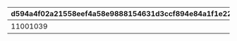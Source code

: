 |d594a4f02a21558eef4a58e9888154631d3ccf894e84a1f1e2245166379980a2|623b5e6b9baae8dd76f374913e93d1f2e567f54cd7bcbe55cfd8b734d363856e|40083d193b7b9ea4264529a7c5f51bf191354747faf2e164485a72569d1e20c1|a6839b0f37207bd05709adc259d250dd9d64c4957c57de5489b86b548287d672|d2d85a3d23822e66d2e39012df0e56b620c22e20476d88d722d31a570a449094|c28af99df0e32e6571abba20cefac4fd6649f1a881dab6bbe90a9a9d2d0cba18|7ed5d7b5212a4a16f5fde2e44a4d3394b8a1ed63ad2d8cc2019d3ce7108cebe7|3179767910bef6d20bbd124af4457d91c70355e74c37629183476d7a5c4817d3|d9c0461b9d1ce830c55950e2cbf26b49ad162b291cda9b6f609935610964d02f|d61f4a921602f1286517f03dbf5d94a26d5cad3bf7b26416003c476e173e8ec9|57194e5a52e32667d3543ef119c0f4ed197ff37a22b4299f9314a9ea208b9e3a|0201175a07e0a8fb570f4b2f7c54581996b9d8a996bc9e4a542c061a5c36c286|23fb5acd2563084a8a7b9e1ba7c4e0bf49ad073faa1c482a1ffbb0f531eec5bf|6dc1c42783ddb607f11eccf0472b0221038ec21411ff43ff739d249969f708c5|a36c5c921394368fbf1a4b5eae4687e645f728f8bc14fa35f5290b3730c311ff|1cf834130593aa3d7bde5152def6e51936f1e1d0a5d3416267ee6e76df78e2a1|13c8b294b76acd68edf7edb61acddc94c7967ffd16c47bd0a1d91e45d0933ffd|623674c086da16ceb4664a22cd97fccab9f0cdc59d6d99cf7374445c2a6a8904|
| --- | --- | --- | --- | --- | --- | --- | --- | --- | --- | --- | --- | --- | --- | --- | --- | --- | --- |
|11001039|0|0|0|0|0|0|0|15|0|0|0|スコアを累計で300000獲得しよう|15|0|1|300000|0|